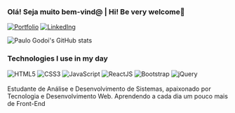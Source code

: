 ### Olá! Seja muito bem-vind@ | Hi! Be very welcome👋

[![Portfolio](https://img.shields.io/website?label=paulodegodoi.github.io/portfolio/&style=for-the-badge&url=https://paulodegodoi.github.io/portfolio/)](https://paulodegodoi.github.io/portfolio/)
[![LinkedIng](https://img.shields.io/badge/LinkedIn-0077B5?style=for-the-badge&logo=linkedin&logoColor=white
)](https://www.linkedin.com/in/paulodegodoi/)

![Paulo Godoi's GitHub stats](https://github-readme-stats.vercel.app/api?username=paulodegodoi&show_icons=true&theme=radical)

### Technologies I use in my day
<div>
    <img alt="HTML5" src="https://img.shields.io/badge/HTML5-E34F26?style=for-the-badge&logo=html5&logoColor=white"/>
    <img alt="CSS3" src="https://img.shields.io/badge/CSS3-1572B6?style=for-the-badge&logo=css3&logoColor=white"/>
    <img alt="JavaScript" src="https://img.shields.io/badge/JavaScript-F7DF1E?style=for-the-badge&logo=javascript&logoColor=black"/>
    <img alt="ReactJS" src="https://img.shields.io/badge/React-20232A?style=for-the-badge&logo=react&logoColor=61DAFB"/>
    <img alt="Bootstrap" src="https://img.shields.io/badge/Bootstrap-563D7C?style=for-the-badge&logo=bootstrap&logoColor=white"/>
    <img alt="jQuery" src="https://img.shields.io/badge/jQuery-0769AD?style=for-the-badge&logo=jquery&logoColor=white"/>
</div>
<br>
Estudante de Análise e Desenvolvimento de Sistemas, apaixonado por Tecnologia e Desenvolvimento Web. Aprendendo a cada dia um pouco mais de Front-End
